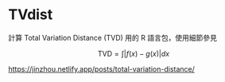 # TVdist

計算 Total Variation Distance (TVD) 用的 R 語言包，使用細節參見

$$
\text{TVD} = \int | f(x) - g (x)| dx
$$

https://jinzhou.netlify.app/posts/total-variation-distance/
